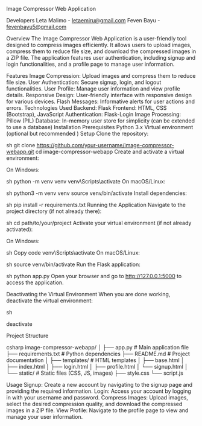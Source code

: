 Image Compressor Web Application

Developers
Leta Malimo - letaemiru@gmail.com
Feven Bayu - fevenbayu5@gmail.com

Overview
The Image Compressor Web Application is a user-friendly tool designed to compress images efficiently. It allows users to upload images, compress them to reduce file size, and download the compressed images in a ZIP file. The application features user authentication, including signup and login functionalities, and a profile page to manage user information.

Features
Image Compression: Upload images and compress them to reduce file size.
User Authentication: Secure signup, login, and logout functionalities.
User Profile: Manage user information and view profile details.
Responsive Design: User-friendly interface with responsive design for various devices.
Flash Messages: Informative alerts for user actions and errors.
Technologies Used
Backend: Flask
Frontend: HTML, CSS (Bootstrap), JavaScript
Authentication: Flask-Login
Image Processing: Pillow (PIL)
Database: In-memory user store for simplicity (can be extended to use a database)
Installation
Prerequisites
Python 3.x
Virtual environment (optional but recommended
)
Setup
Clone the repository:

sh
git clone https://github.com/your-username/image-compressor-webapp.git
cd image-compressor-webapp
Create and activate a virtual environment:

On Windows:

sh
python -m venv venv
venv\Scripts\activate
On macOS/Linux:

sh
python3 -m venv venv
source venv/bin/activate
Install dependencies:

sh
pip install -r requirements.txt
Running the Application
Navigate to the project directory (if not already there):

sh
cd path/to/your/project
Activate your virtual environment (if not already activated):

On Windows:

sh
Copy code
venv\Scripts\activate
On macOS/Linux:

sh
source venv/bin/activate
Run the Flask application:

sh
python app.py
Open your browser and go to http://127.0.0.1:5000 to access the application.

Deactivating the Virtual Environment
When you are done working, deactivate the virtual environment:

sh

deactivate

Project Structure

csharp
image-compressor-webapp/
│
├── app.py                  # Main application file
├── requirements.txt        # Python dependencies
├── README.md               # Project documentation
│
├── templates/              # HTML templates
│   ├── base.html
│   ├── index.html
│   ├── login.html
│   ├── profile.html
│   └── signup.html
│
└── static/                 # Static files (CSS, JS, images)
    ├── style.css
    └── script.js

Usage
Signup: Create a new account by navigating to the signup page and providing the required information.
Login: Access your account by logging in with your username and password.
Compress Images: Upload images, select the desired compression quality, and download the compressed images in a ZIP file.
View Profile: Navigate to the profile page to view and manage your user information.
